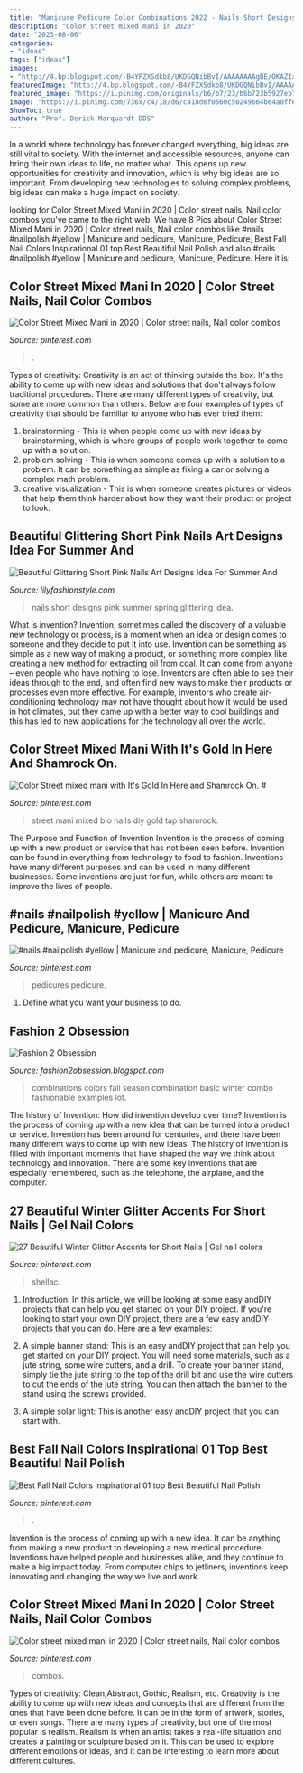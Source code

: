 ```yaml
---
title: "Manicure Pedicure Color Combinations 2022 - Nails Short Designs Pink Summer Spring Glittering Idea"
description: "Color street mixed mani in 2020"
date: "2023-08-06"
categories:
- "ideas"
tags: ["ideas"]
images:
- "http://4.bp.blogspot.com/-B4YFZXSdkb8/UKDGQNibBvI/AAAAAAAAgBE/OKAZIxhPw4I/s1600/fall+fashion+combinations13.jpg"
featuredImage: "http://4.bp.blogspot.com/-B4YFZXSdkb8/UKDGQNibBvI/AAAAAAAAgBE/OKAZIxhPw4I/s1600/fall+fashion+combinations13.jpg"
featured_image: "https://i.pinimg.com/originals/b6/b7/23/b6b723b5927eb7cbd640471f0afda8b0.jpg"
image: "https://i.pinimg.com/736x/c4/18/d6/c418d6f0560c50249664b64a0ff6f795.jpg"
ShowToc: true
author: "Prof. Derick Marquardt DDS"
---
```



In a world where technology has forever changed everything, big ideas are still vital to society. With the internet and accessible resources, anyone can bring their own ideas to life, no matter what. This opens up new opportunities for creativity and innovation, which is why big ideas are so important. From developing new technologies to solving complex problems, big ideas can make a huge impact on society.

	

		
looking for Color Street Mixed Mani in 2020 | Color street nails, Nail color combos you've came to the right web. We have 8 Pics about Color Street Mixed Mani in 2020 | Color street nails, Nail color combos like #nails #nailpolish #yellow | Manicure and pedicure, Manicure, Pedicure, Best Fall Nail Colors Inspirational 01 top Best Beautiful Nail Polish and also #nails #nailpolish #yellow | Manicure and pedicure, Manicure, Pedicure. Here it is:
		
    
## Color Street Mixed Mani In 2020 | Color Street Nails, Nail Color Combos

<img loading=lazy src="https://i.pinimg.com/736x/c4/18/d6/c418d6f0560c50249664b64a0ff6f795.jpg" onerror="this.onerror=null;this.src='https://tse1.mm.bing.net/th?id=OIP.N2t8c15GbHAs55AsL7jXyQHaGn&amp;pid=15.1';" alt="Color Street Mixed Mani in 2020 | Color street nails, Nail color combos">

_Source: pinterest.com_

>. 

	

Types of creativity:
Creativity is an act of thinking outside the box. It's the ability to come up with new ideas and solutions that don't always follow traditional procedures. 
There are many different types of creativity, but some are more common than others. Below are four examples of types of creativity that should be familiar to anyone who has ever tried them: 

1) brainstorming - This is when people come up with new ideas by brainstorming, which is where groups of people work together to come up with a solution.
2) problem solving - This is when someone comes up with a solution to a problem. It can be something as simple as fixing a car or solving a complex math problem.
3) creative visualization - This is when someone creates pictures or videos that help them think harder about how they want their product or project to look.

    
## Beautiful Glittering Short Pink Nails Art Designs Idea For Summer And

<img loading=lazy src="https://lilyfashionstyle.com/wp-content/uploads/2020/04/25-16.jpg" onerror="this.onerror=null;this.src='https://tse4.mm.bing.net/th?id=OIP.p4WYz7WIKteLmvwJ36tRygHaJq&amp;pid=15.1';" alt="Beautiful Glittering Short Pink Nails Art Designs Idea For Summer And">

_Source: lilyfashionstyle.com_

>nails short designs pink summer spring glittering idea. 

	

What is invention?
Invention, sometimes called the discovery of a valuable new technology or process, is a moment when an idea or design comes to someone and they decide to put it into use. Invention can be something as simple as a new way of making a product, or something more complex like creating a new method for extracting oil from coal. It can come from anyone – even people who have nothing to lose. Inventors are often able to see their ideas through to the end, and often find new ways to make their products or processes even more effective. For example, inventors who create air-conditioning technology may not have thought about how it would be used in hot climates, but they came up with a better way to cool buildings and this has led to new applications for the technology all over the world.

    
## Color Street Mixed Mani With It&#039;s Gold In Here And Shamrock On. #

<img loading=lazy src="https://i.pinimg.com/originals/1a/a9/2b/1aa92b383748e3e46d1b950de41ec816.jpg" onerror="this.onerror=null;this.src='https://tse3.mm.bing.net/th?id=OIP.yCNYBwsq0DLO9tzqBPHrKwHaJ4&amp;pid=15.1';" alt="Color Street mixed mani with It&#039;s Gold In Here and Shamrock On. #">

_Source: pinterest.com_

>street mani mixed bio nails diy gold tap shamrock. 

	

The Purpose and Function of Invention
Invention is the process of coming up with a new product or service that has not been seen before. Invention can be found in everything from technology to food to fashion. Inventions have many different purposes and can be used in many different businesses. Some inventions are just for fun, while others are meant to improve the lives of people.

    
## #nails #nailpolish #yellow | Manicure And Pedicure, Manicure, Pedicure

<img loading=lazy src="https://i.pinimg.com/originals/b6/b7/23/b6b723b5927eb7cbd640471f0afda8b0.jpg" onerror="this.onerror=null;this.src='https://tse1.mm.bing.net/th?id=OIP.vSEnzWI1c8pifO3vLKvSSQHaNK&amp;pid=15.1';" alt="#nails #nailpolish #yellow | Manicure and pedicure, Manicure, Pedicure">

_Source: pinterest.com_

>pedicures pedicure. 

	

1. Define what you want your business to do.

    
## Fashion 2 Obsession

<img loading=lazy src="http://4.bp.blogspot.com/-B4YFZXSdkb8/UKDGQNibBvI/AAAAAAAAgBE/OKAZIxhPw4I/s1600/fall+fashion+combinations13.jpg" onerror="this.onerror=null;this.src='https://tse3.mm.bing.net/th?id=OIP.GwQK4YfwrzioG6hNwwiuYwHaHa&amp;pid=15.1';" alt="Fashion 2 Obsession">

_Source: fashion2obsession.blogspot.com_

>combinations colors fall season combination basic winter combo fashionable examples lot. 

	

The history of Invention: How did invention develop over time?
Invention is the process of coming up with a new idea that can be turned into a product or service. Invention has been around for centuries, and there have been many different ways to come up with new ideas. The history of invention is filled with important moments that have shaped the way we think about technology and innovation. There are some key inventions that are especially remembered, such as the telephone, the airplane, and the computer.

    
## 27 Beautiful Winter Glitter Accents For Short Nails | Gel Nail Colors

<img loading=lazy src="https://i.pinimg.com/originals/1e/56/54/1e56543f5657fe467696fc6c703f79a5.png" onerror="this.onerror=null;this.src='https://tse1.mm.bing.net/th?id=OIP.12o359kMuqbXsnQGKrr6BwHaHa&amp;pid=15.1';" alt="27 Beautiful Winter Glitter Accents for Short Nails | Gel nail colors">

_Source: pinterest.com_

>shellac. 

	

1) Introduction: In this article, we will be looking at some easy andDIY projects that can help you get started on your DIY project.
If you're looking to start your own DIY project, there are a few easy andDIY projects that you can do. Here are a few examples:
1) A simple banner stand: This is an easy andDIY project that can help you get started on your DIY project. You will need some materials, such as a jute string, some wire cutters, and a drill. To create your banner stand, simply tie the jute string to the top of the drill bit and use the wire cutters to cut the ends of the jute string. You can then attach the banner to the stand using the screws provided.

2) A simple solar light: This is another easy andDIY project that you can start with.

    
## Best Fall Nail Colors Inspirational 01 Top Best Beautiful Nail Polish

<img loading=lazy src="https://i.pinimg.com/736x/a3/45/56/a34556be006082b99b859ea8771331b5.jpg" onerror="this.onerror=null;this.src='https://tse4.mm.bing.net/th?id=OIP.lydejv2Wf7wrIftgvpt8lAHaHa&amp;pid=15.1';" alt="Best Fall Nail Colors Inspirational 01 top Best Beautiful Nail Polish">

_Source: pinterest.com_

>. 

	

Invention is the process of coming up with a new idea. It can be anything from making a new product to developing a new medical procedure. Inventions have helped people and businesses alike, and they continue to make a big impact today. From computer chips to jetliners, inventions keep innovating and changing the way we live and work.

    
## Color Street Mixed Mani In 2020 | Color Street Nails, Nail Color Combos

<img loading=lazy src="https://i.pinimg.com/736x/54/33/5c/54335cc9b364aa610f3ee4997a2e09a6.jpg" onerror="this.onerror=null;this.src='https://tse1.mm.bing.net/th?id=OIP.dKjZxYZ56lzk8ThUDw3IjgHaHa&amp;pid=15.1';" alt="Color street mixed mani in 2020 | Color street nails, Nail color combos">

_Source: pinterest.com_

>combos. 

	

Types of creativity: Clean,Abstract, Gothic, Realism, etc.
Creativity is the ability to come up with new ideas and concepts that are different from the ones that have been done before. It can be in the form of artwork, stories, or even songs. There are many types of creativity, but one of the most popular is realism. Realism is when an artist takes a real-life situation and creates a painting or sculpture based on it. This can be used to explore different emotions or ideas, and it can be interesting to learn more about different cultures.

